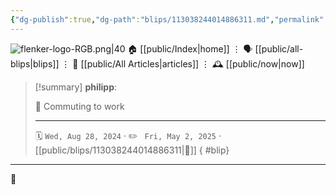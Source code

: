 ```yaml
---
{"dg-publish":true,"dg-path":"blips/113038244014886311.md","permalink":"/blips/113038244014886311/","title":"philipp on mastodon @ 2024-08-28"}
---
```



<div class="transclusion internal-embed is-loaded"><div class="markdown-embed">




![flenker-logo-RGB.png|40](/img/user/attachments/flenker-logo-RGB.png)
🏠 [[public/Index\|home]]  ⋮ 🗣️ [[public/all-blips\|blips]] ⋮  📝 [[public/All Articles\|articles]]  ⋮ 🕰️ [[public/now\|now]]


</div></div>


> [!summary] **philipp**:
>
> 🚆 Commuting to work
> - - -
>
> 🗓️ <code>Wed, Aug 28, 2024</code>  · ✏️ <code> Fri, May 2, 2025</code>  · [[public/blips/113038244014886311\|🔗]]
{ #blip}


- - -

 👾
